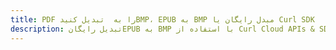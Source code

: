 ---title: PDF را به  تبدیل کنیدBMP، EPUB به BMP مبدل رایگان یا Curl SDKdescription: تبدیل رایگانEPUB به BMP با استفاده از Curl Cloud APIs & SDK همچنین اسناد PDF را در Cloud ایجاد، ویرایش و رندر کنید.---